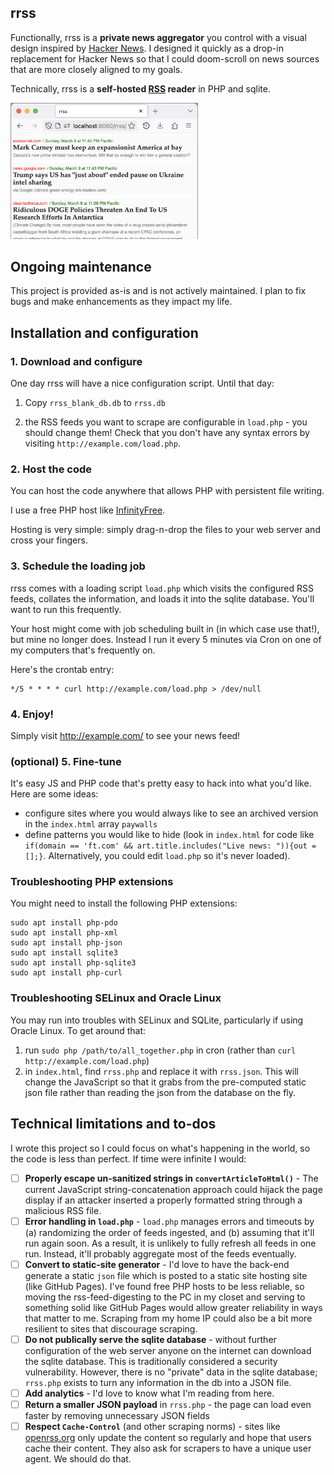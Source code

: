 ## rrss
Functionally, rrss is a **private news aggregator** you control with a visual design inspired by [Hacker News](https://news.ycombinator.com/). I designed it quickly as a drop-in replacement for Hacker News so that I could doom-scroll on news sources that are more closely aligned to my goals. 

Technically, rrss is a **self-hosted [RSS](https://en.wikipedia.org/wiki/RSS) reader** in PHP and sqlite. 

<img src="rrss-demo.png" alt="Screenshot of rrss front-end" width="300">

## Ongoing maintenance 
This project is provided as-is and is not actively maintained. I plan to fix bugs and make enhancements as they impact my life. 

## Installation and configuration

### 1. Download and configure
One day rrss will have a nice configuration script. Until that day: 

1. Copy `rrss_blank_db.db` to `rrss.db`

2. the RSS feeds you want to scrape are configurable in `load.php` - you should change them! Check that you don't have any syntax errors by visiting `http://example.com/load.php`. 

### 2. Host the code
You can host the code anywhere that allows PHP with persistent file writing. 

I use a free PHP host like [InfinityFree](https://www.infinityfree.com/). 

Hosting is very simple: simply drag-n-drop the files to your web server and cross your fingers. 

### 3. Schedule the loading job

rrss comes with a loading script `load.php` which visits the configured RSS feeds, collates the information, and loads it into the sqlite database. You'll want to run this frequently. 

Your host might come with job scheduling built in (in which case use that!), but mine no longer does. Instead I run it every 5 minutes via Cron on one of my computers that's frequently on. 

Here's the crontab entry: 

```
*/5 * * * * curl http://example.com/load.php > /dev/null
```

### 4. Enjoy!
Simply visit http://example.com/  to see your news feed! 

### (optional) 5. Fine-tune
It's easy JS and PHP code that's pretty easy to hack into what you'd like. Here are some ideas: 

* configure sites where you would always like to see an archived version in the `index.html` array `paywalls`
* define patterns you would like to hide (look in `index.html` for code like `if(domain == 'ft.com' && art.title.includes("Live news: ")){out = [];}`. Alternatively, you could edit `load.php` so it's never loaded). 

### Troubleshooting PHP extensions

You might need to install the following PHP extensions: 

```
sudo apt install php-pdo
sudo apt install php-xml
sudo apt install php-json
sudo apt install sqlite3 
sudo apt install php-sqlite3
sudo apt install php-curl
```

### Troubleshooting SELinux and Oracle Linux 
You may run into troubles with SELinux and SQLite, particularly if using Oracle Linux. To get around that: 

1. run `sudo php /path/to/all_together.php` in cron (rather than `curl http://example.com/load.php`)
2. in `index.html`, find `rrss.php` and replace it with `rrss.json`. This will change the JavaScript so that it grabs from the pre-computed static json file rather than reading the json from the database on the fly. 

## Technical limitations and to-dos
I wrote this project so I could focus on what's happening in the world, so the code is less than perfect. If time were infinite I would: 

- [ ] **Properly escape un-sanitized strings in `convertArticleToHtml()`** - The current JavaScript string-concatenation approach could hijack the page display if an attacker inserted a properly formatted string through a malicious RSS file. 
- [ ] **Error handling in `load.php`** - `load.php` manages errors and timeouts by (a) randomizing the order of feeds ingested, and (b) assuming that it'll run again soon. As a result, it is unlikely to fully refresh all feeds in one run. Instead, it'll probably aggregate most of the feeds eventually. 
- [ ] **Convert to static-site generator** - I'd love to have the back-end generate a static `json` file which is posted to a static site hosting site (like GitHub Pages). I've found free PHP hosts to be less reliable, so moving the rss-feed-digesting to the PC in my closet and serving to something solid like GitHub Pages would allow greater reliability in ways that matter to me. Scraping from my home IP could also be a bit more resilient to sites that discourage scraping. 
- [ ] **Do not publically serve the sqlite database** - without further configuration of the web server anyone on the internet can download the sqlite database. This is traditionally considered a security vulnerability. However, there is no "private" data in the sqlite database; `rrss.php` exists to turn any information in the db into a JSON file. 
- [ ] **Add analytics** - I'd love to know what I'm reading from here. 
- [ ] **Return a smaller JSON payload** in `rrss.php` - the page can load even faster by removing unnecessary JSON fields
- [ ] **Respect `Cache-Control`** (and other scraping norms) - sites like [openrss.org](https://openrss.org/guides/developers-guide-to-open-rss-feeds) only update the content so regularly and hope that users cache their content. They also ask for scrapers to have a unique user agent. We should do that.